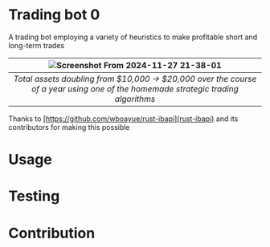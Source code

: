 # Trading bot 0

A trading bot employing a variety of heuristics to make profitable short and long-term trades

| ![Screenshot From 2024-11-27 21-38-01](https://github.com/user-attachments/assets/b7d867be-14d1-4f08-9c2f-ca6bc66d830a) |
|:--:| 
|*Total assets doubling from $10,000 -> $20,000 over the course of a year using one of the homemade strategic trading algorithms* |

Thanks to [https://github.com/wboayue/rust-ibapi](rust-ibapi) and its contributors for making this possible

# Usage

# Testing

# Contribution
